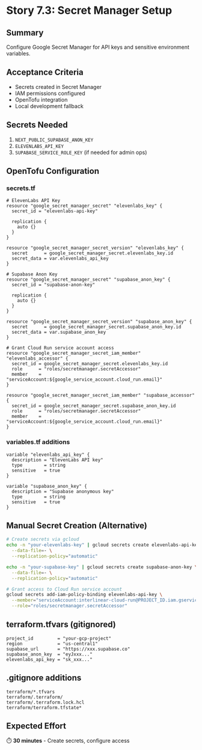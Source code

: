 # Story 7.3: Secret Manager Setup

## Summary
Configure Google Secret Manager for API keys and sensitive environment variables.

## Acceptance Criteria
- Secrets created in Secret Manager
- IAM permissions configured
- OpenTofu integration
- Local development fallback

## Secrets Needed
1. `NEXT_PUBLIC_SUPABASE_ANON_KEY`
2. `ELEVENLABS_API_KEY`
3. `SUPABASE_SERVICE_ROLE_KEY` (if needed for admin ops)

## OpenTofu Configuration

### secrets.tf
```hcl
# ElevenLabs API Key
resource "google_secret_manager_secret" "elevenlabs_key" {
  secret_id = "elevenlabs-api-key"

  replication {
    auto {}
  }
}

resource "google_secret_manager_secret_version" "elevenlabs_key" {
  secret      = google_secret_manager_secret.elevenlabs_key.id
  secret_data = var.elevenlabs_api_key
}

# Supabase Anon Key
resource "google_secret_manager_secret" "supabase_anon_key" {
  secret_id = "supabase-anon-key"

  replication {
    auto {}
  }
}

resource "google_secret_manager_secret_version" "supabase_anon_key" {
  secret      = google_secret_manager_secret.supabase_anon_key.id
  secret_data = var.supabase_anon_key
}

# Grant Cloud Run service account access
resource "google_secret_manager_secret_iam_member" "elevenlabs_accessor" {
  secret_id = google_secret_manager_secret.elevenlabs_key.id
  role      = "roles/secretmanager.secretAccessor"
  member    = "serviceAccount:${google_service_account.cloud_run.email}"
}

resource "google_secret_manager_secret_iam_member" "supabase_accessor" {
  secret_id = google_secret_manager_secret.supabase_anon_key.id
  role      = "roles/secretmanager.secretAccessor"
  member    = "serviceAccount:${google_service_account.cloud_run.email}"
}
```

### variables.tf additions
```hcl
variable "elevenlabs_api_key" {
  description = "ElevenLabs API key"
  type        = string
  sensitive   = true
}

variable "supabase_anon_key" {
  description = "Supabase anonymous key"
  type        = string
  sensitive   = true
}
```

## Manual Secret Creation (Alternative)
```bash
# Create secrets via gcloud
echo -n "your-elevenlabs-key" | gcloud secrets create elevenlabs-api-key \
  --data-file=- \
  --replication-policy="automatic"

echo -n "your-supabase-key" | gcloud secrets create supabase-anon-key \
  --data-file=- \
  --replication-policy="automatic"

# Grant access to Cloud Run service account
gcloud secrets add-iam-policy-binding elevenlabs-api-key \
  --member="serviceAccount:interlinear-cloud-run@PROJECT_ID.iam.gserviceaccount.com" \
  --role="roles/secretmanager.secretAccessor"
```

## terraform.tfvars (gitignored)
```hcl
project_id         = "your-gcp-project"
region             = "us-central1"
supabase_url       = "https://xxx.supabase.co"
supabase_anon_key  = "eyJxxx..."
elevenlabs_api_key = "sk_xxx..."
```

## .gitignore additions
```
terraform/*.tfvars
terraform/.terraform/
terraform/.terraform.lock.hcl
terraform/terraform.tfstate*
```

## Expected Effort
⏱️ **30 minutes** - Create secrets, configure access
